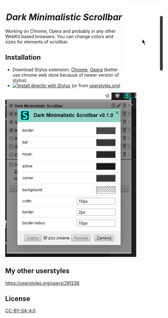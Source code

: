 <img align="right" src="./images/dms.gif"><h1 align="center"><i>Dark Minimalistic Scrollbar</i></h1>
Working on Chrome, Opera and probably in any other WebKit based browsers. You can change colors and sizes for elements of scrollbar.

## Installation
* Download Stylus extension: [Chrome](https://chrome.google.com/webstore/detail/clngdbkpkpeebahjckkjfobafhncgmne), [Opera](https://addons.opera.com/extensions/details/stylus/) (better use chrome web store because of newer version of stylus) <br>
* [![Install directly with Stylus](https://img.shields.io/badge/Install%20directly%20with-Stylus-238b8b.svg)](https://raw.githubusercontent.com/pabli24/DMScrollbar/master/Dark-Minimalistic-Scrollbar.user.css) (or from [userstyles.org](https://userstyles.org/styles/127819/dark-minimalistic-scrollbar))

 ![](./images/stylus.png) 
## My other userstyles
https://userstyles.org/users/291236

## License
[CC-BY-SA-4.0](https://github.com/pabli24/DMScrollbar/blob/master/LICENSE)
